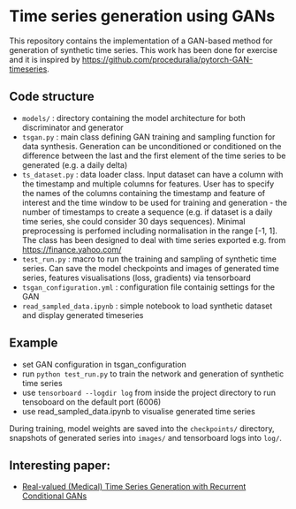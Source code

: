 # Time series generation using GANs

This repository contains the implementation of a GAN-based method for generation of synthetic time series. This work has been done for exercise and it is inspired by https://github.com/proceduralia/pytorch-GAN-timeseries.


## Code structure
- `models/` : directory containing the model architecture for both discriminator and generator 
- `tsgan.py` : main class defining GAN training and sampling function for data synthesis. Generation can be unconditioned or conditioned on the difference between the last and the first element of the time series to be generated (e.g. a daily delta)
- `ts_dataset.py` : data loader class. Input dataset can have a column with the timestamp and multiple columns for features. User has to specify the names of the columns containing the timestamp and feature of interest and the time window to be used for training and generation - the number of timestamps to create a sequence (e.g. if dataset is a daily time series, she could consider 30 days sequences). Minimal preprocessing is perfomed including normalisation in the range [-1, 1]. The class has been designed to deal with time series exported e.g. from https://finance.yahoo.com/
- `test_run.py` : macro to run the training and sampling of synthetic time series. Can save the model checkpoints and images of generated time series, features visualisations (loss, gradients) via tensorboard
- `tsgan_configuration.yml` : configuration file containig settings for the GAN
- `read_sampled_data.ipynb` : simple notebook to load synthetic dataset and display generated timeseries

## Example
- set GAN configuration in tsgan_configuration
- run ``` python test_run.py ``` to train the network and generation of synthetic time series
- use ``` tensorboard --logdir log ``` from inside the project directory to run tensoboard on the default port (6006)
- use read_sampled_data.ipynb to visualise generated time series

During training, model weights are saved into the `checkpoints/` directory, snapshots of generated series into `images/` and tensorboard logs into `log/`.


## Interesting paper:
- [Real-valued (Medical) Time Series Generation with Recurrent Conditional GANs](https://arxiv.org/abs/1706.02633)



